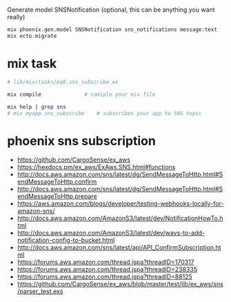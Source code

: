 
#


Generate model SNSNotification (optional, this can be anything you want really)

```bash
mix phoenix.gen.model SNSNotification sns_notifications message:text
mix ecto.migrate
```






# mix task

```ex
# lib/mix/tasks/eq8.sns_subscribe.ex 


```

```bash
mix compile              # comiple your mix file

mix help | grep sns
# mix myapp.sns_subscribe    # subscribes your app to SNS topic
```


# phoenix sns subscription

* https://github.com/CargoSense/ex_aws
* https://hexdocs.pm/ex_aws/ExAws.SNS.html#functions
* http://docs.aws.amazon.com/sns/latest/dg/SendMessageToHttp.html#SendMessageToHttp.confirm
* http://docs.aws.amazon.com/sns/latest/dg/SendMessageToHttp.html#SendMessageToHttp.prepare
* https://aws.amazon.com/blogs/developer/testing-webhooks-locally-for-amazon-sns/
* http://docs.aws.amazon.com/AmazonS3/latest/dev/NotificationHowTo.html
* http://docs.aws.amazon.com/AmazonS3/latest/dev/ways-to-add-notification-config-to-bucket.html
* http://docs.aws.amazon.com/sns/latest/api/API_ConfirmSubscription.html
* https://forums.aws.amazon.com/thread.jspa?threadID=170317
* https://forums.aws.amazon.com/thread.jspa?threadID=238335
* https://forums.aws.amazon.com/thread.jspa?threadID=88125
* https://github.com/CargoSense/ex_aws/blob/master/test/lib/ex_aws/sns/parser_test.exs
